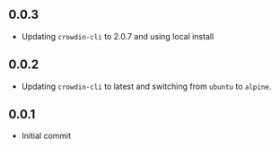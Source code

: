 ## 0.0.3
* Updating `crowdin-cli` to 2.0.7 and using local install

## 0.0.2
* Updating `crowdin-cli` to latest and switching from `ubuntu` to `alpine`.

## 0.0.1
* Initial commit